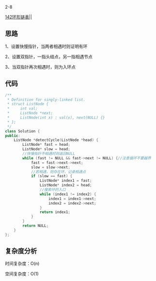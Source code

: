 2-8

[142环形链表||](https://leetcode.cn/problems/linked-list-cycle-ii)

## 思路
1、设置快慢指针，当两者相遇时则证明有环

2、设置双指针，一指头结点，另一指相遇节点

3、当双指针再次相遇时，则为入环点

## 代码
```cpp
/**
 * Definition for singly-linked list.
 * struct ListNode {
 *     int val;
 *     ListNode *next;
 *     ListNode(int x) : val(x), next(NULL) {}
 * };
 */
class Solution {
public:
    ListNode *detectCycle(ListNode *head) {
        ListNode* fast = head;
        ListNode* slow = head;
        //快慢指针不相遇时则返回NULL
        while (fast != NULL && fast->next != NULL) {//注意循环不要越界
            fast = fast->next->next;
            slow = slow->next;
            //若相遇，则存在环，记录相遇点
            if (slow == fast) {
                ListNode* index1 = fast;
                ListNode* index2 = head;
                //搜索环的入口
                while (index1 != index2) {
                    index1 = index1->next;
                    index2 = index2->next;
                }
                return index1;
            }
        }
        return NULL;
    }
};
```
## 复杂度分析
时间复杂度：O(n)

空间复杂度：O(1)
